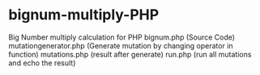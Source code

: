 # bignum-multiply-PHP
Big Number multiply calculation for PHP
bignum.php (Source Code)
mutationgenerator.php (Generate mutation by changing operator in function)
mutations.php (result after generate)
run.php (run all mutations and echo the result)
